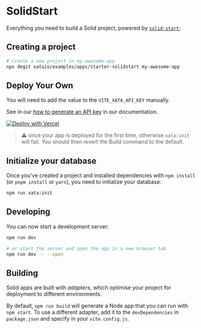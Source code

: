 # SolidStart

Everything you need to build a Solid project, powered by [`solid-start`](https://start.solidjs.com);

## Creating a project

```bash
# create a new project in my-awesome-app
npx degit xataio/examples/apps/starter-solidstart my-awesome-app
```

## Deploy Your Own

You will need to add the value to the `VITE_XATA_API_KEY` manually.

See in our [how to generate an API key](https://xata.io/docs/concepts/api-keys#generating-api-keys) in our documentation.

[![Deploy with Vercel](https://vercel.com/button)](https://vercel.com/new/clone?repository-url=https%3A%2F%2Fgithub.com%2Fxataio%2Fexamples%2Ftree%2Fmain%2Fapps%2Fstarter-solidstart&env=VITE_XATA_API_KEY&build-command=npm%20run%20deploy-your-own&envDescription=The%20API%20access%20token%20to%20your%20Xata%20Workspace&envLink=https%3A%2F%2Fapp.xata.io%2Fsettings&project-name=my-solid-xata-app&repository-name=my-solid-xata-app)

> ⚠️ once your app is deployed for the first time, otherwise `xata:init` will fail. You should then revert the Build command to the default.

## Initialize your database

Once you've created a project and installed dependencies with `npm install` (or `pnpm install` or `yarn`), you need to initialize your database:

```bash
npm run xata:init
```

## Developing

You can now start a development server:

```bash
npm run dev

# or start the server and open the app in a new browser tab
npm run dev -- --open
```

## Building

Solid apps are built with _adapters_, which optimise your project for deployment to different environments.

By default, `npm run build` will generate a Node app that you can run with `npm start`. To use a different adapter, add it to the `devDependencies` in `package.json` and specify in your `vite.config.js`.
